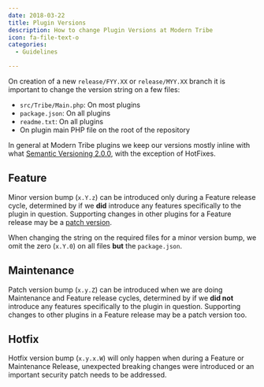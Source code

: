 ```yaml
---
date: 2018-03-22
title: Plugin Versions
description: How to change Plugin Versions at Modern Tribe
icon: fa-file-text-o
categories:
  - Guidelines

---
```


On creation of a new `release/FYY.XX` or `release/MYY.XX` branch it is important to change the version string on a few files:
- `src/Tribe/Main.php`: On most plugins
- `package.json`: On all plugins
- `readme.txt`: On all plugins
- On plugin main PHP file on the root of the repository

In general at Modern Tribe plugins we keep our versions mostly inline with what [Semantic Versioning 2.0.0](http://semver.org),
with the exception of HotFixes.

## Feature

Minor version bump (`x.Y.z`) can be introduced only during a Feature release cycle, determined by if we **did** introduce any
features specifically to the plugin in question. Supporting changes in other plugins for a Feature release may be a [patch version](#maintenance-versions).

When changing the string on the required files for a minor version bump, we omit the zero (`x.Y.0`) on all files **but** the `package.json`.

## Maintenance

Patch version bump (`x.y.Z`) can be introduced when we are doing Maintenance and Feature release cycles, determined by if
we **did not** introduce any features specifically to the plugin in question. Supporting changes to other plugins in a
Feature release may be a patch version too.

## Hotfix

Hotfix version bump (`x.y.x.W`) will only happen when during a Feature or Maintenance Release, unexpected breaking changes
were introduced or an important security patch needs to be addressed.
